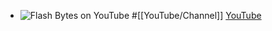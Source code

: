 - ![Flash Bytes on YouTube]()
  #[[YouTube/Channel]]
  [YouTube](https://www.youtube.com/@FlashBytesYT)
